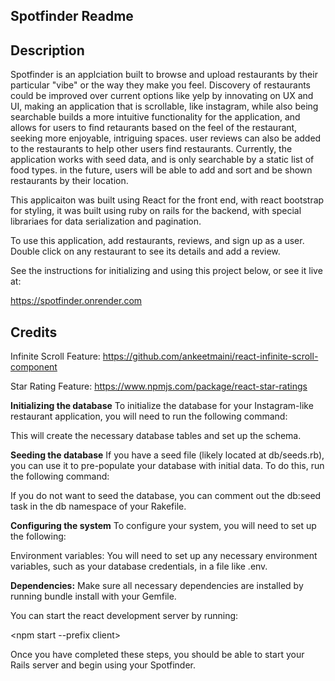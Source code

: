 ## Spotfinder Readme ##

## Description ##

Spotfinder is an applciation built to browse and upload restaurants by their particular "vibe" or the way they make you feel. Discovery of restaurants could be improved over current options like yelp by innovating on UX and UI, making an application that is scrollable, like instagram, while also being searchable builds a more intuitive functionality for the application, and allows for users to find retaurants based on the feel of the restaurant, seeking more enjoyable, intriguing spaces. user reviews can also be added to the restaurants to help other users find restaurants. Currently, the application works with seed data, and is only searchable by a static list of food types. in the future, users will be able to add and sort and be shown restaurants by their location.

This applicaiton was built using React for the front end, with react bootstrap for styling, it was built using ruby on rails for the backend, with special librariaes for data serialization and pagination. 

To use this application, add restaurants, reviews, and sign up as a user. Double click on any restaurant to see its details and add a review. 

See the instructions for initializing and using this project below, or see it live at: 

https://spotfinder.onrender.com

## Credits ##
Infinite Scroll Feature:
https://github.com/ankeetmaini/react-infinite-scroll-component

Star Rating Feature:
https://www.npmjs.com/package/react-star-ratings 


**Initializing the database**
To initialize the database for your Instagram-like restaurant application, you will need to run the following command:

<rails db:create db:migrate>

This will create the necessary database tables and set up the schema.

**Seeding the database**
If you have a seed file (likely located at db/seeds.rb), you can use it to pre-populate your database with initial data. To do this, run the following command:


<rails db:seed>

If you do not want to seed the database, you can comment out the db:seed task in the db namespace of your Rakefile.

**Configuring the system**
To configure your system, you will need to set up the following:

Environment variables: You will need to set up any necessary environment variables, such as your database credentials, in a file like .env.

**Dependencies:**
Make sure all necessary dependencies are installed by running bundle install with your Gemfile.

You can start the react development server by running:

<npm start --prefix client>

Once you have completed these steps, you should be able to start your Rails server and begin using your Spotfinder.